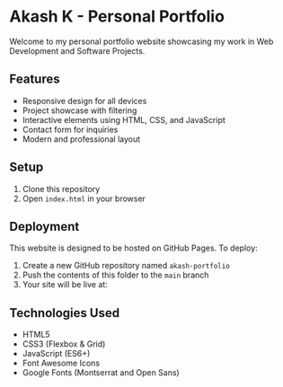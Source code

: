 # Akash K - Personal Portfolio

Welcome to my personal portfolio website showcasing my work in Web Development and Software Projects.

## Features

- Responsive design for all devices
- Project showcase with filtering
- Interactive elements using HTML, CSS, and JavaScript
- Contact form for inquiries
- Modern and professional layout

## Setup

1. Clone this repository
2. Open `index.html` in your browser

## Deployment

This website is designed to be hosted on GitHub Pages. To deploy:

1. Create a new GitHub repository named `akash-portfolio`
2. Push the contents of this folder to the `main` branch
3. Your site will be live at:  



## Technologies Used

- HTML5
- CSS3 (Flexbox & Grid)
- JavaScript (ES6+)
- Font Awesome Icons
- Google Fonts (Montserrat and Open Sans)

